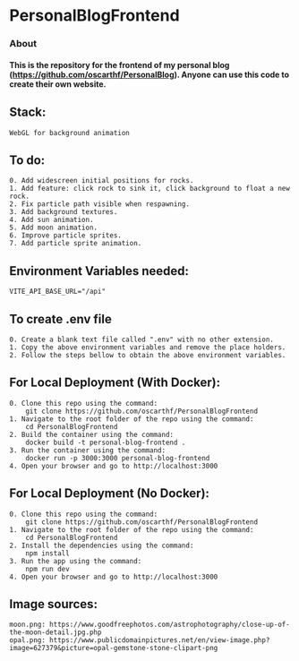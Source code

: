 # PersonalBlogFrontend

### About
#### This is the repository for the frontend of my personal blog (https://github.com/oscarthf/PersonalBlog). Anyone can use this code to create their own website.

## Stack:

```
WebGL for background animation
```

## To do:

```
0. Add widescreen initial positions for rocks.
1. Add feature: click rock to sink it, click background to float a new rock.
2. Fix particle path visible when respawning.
3. Add background textures.
4. Add sun animation.
5. Add moon animation.
6. Improve particle sprites.
7. Add particle sprite animation.
```

## Environment Variables needed:

```
VITE_API_BASE_URL="/api"
```

## To create .env file

```
0. Create a blank text file called ".env" with no other extension.
1. Copy the above environment variables and remove the place holders.
2. Follow the steps bellow to obtain the above environment variables.
```

## For Local Deployment (With Docker):

```
0. Clone this repo using the command:
    git clone https://github.com/oscarthf/PersonalBlogFrontend
1. Navigate to the root folder of the repo using the command:
    cd PersonalBlogFrontend
2. Build the container using the command:
    docker build -t personal-blog-frontend .
3. Run the container using the command:
    docker run -p 3000:3000 personal-blog-frontend
4. Open your browser and go to http://localhost:3000
```

## For Local Deployment (No Docker):

```
0. Clone this repo using the command:
    git clone https://github.com/oscarthf/PersonalBlogFrontend
1. Navigate to the root folder of the repo using the command:
    cd PersonalBlogFrontend
2. Install the dependencies using the command:
    npm install
3. Run the app using the command:
    npm run dev
4. Open your browser and go to http://localhost:3000
```

## Image sources:

```
moon.png: https://www.goodfreephotos.com/astrophotography/close-up-of-the-moon-detail.jpg.php
opal.png: https://www.publicdomainpictures.net/en/view-image.php?image=627379&picture=opal-gemstone-stone-clipart-png
```